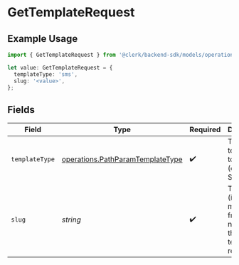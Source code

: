 # GetTemplateRequest

## Example Usage

```typescript
import { GetTemplateRequest } from '@clerk/backend-sdk/models/operations';

let value: GetTemplateRequest = {
  templateType: 'sms',
  slug: '<value>',
};
```

## Fields

| Field          | Type                                                                                 | Required           | Description                                                       |
| -------------- | ------------------------------------------------------------------------------------ | ------------------ | ----------------------------------------------------------------- |
| `templateType` | [operations.PathParamTemplateType](../../models/operations/pathparamtemplatetype.md) | :heavy_check_mark: | The type of templates to retrieve (email or SMS)                  |
| `slug`         | _string_                                                                             | :heavy_check_mark: | The slug (i.e. machine-friendly name) of the template to retrieve |

